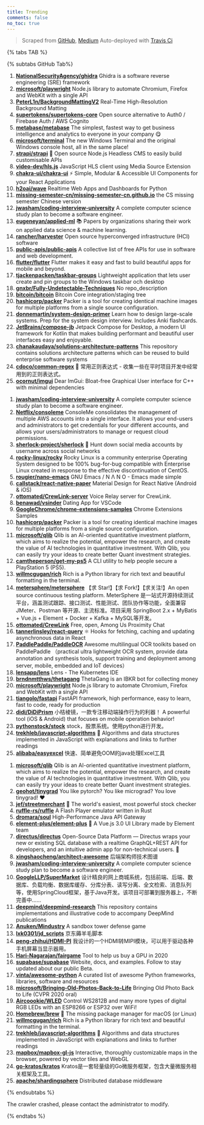 ```yaml
---
title: Trending
comments: false
no_toc: true
---
```


> Scraped from [GitHub](https://github.com/trending), [Medium](https://medium.com/topic/popular)
Auto-deployed with [Travis Ci](https://travis-ci.org/)

{% tabs TAB %}
<!-- tab GitHub -->
{% subtabs GitHub Tab%}
<!-- tab Daily -->
1. [**NationalSecurityAgency/ghidra**](https://github.com/NationalSecurityAgency/ghidra)
Ghidra is a software reverse engineering (SRE) framework
2. [**microsoft/playwright**](https://github.com/microsoft/playwright)
Node.js library to automate Chromium, Firefox and WebKit with a single API
3. [**PeterL1n/BackgroundMattingV2**](https://github.com/PeterL1n/BackgroundMattingV2)
Real-Time High-Resolution Background Matting
4. [**supertokens/supertokens-core**](https://github.com/supertokens/supertokens-core)
Open source alternative to Auth0 / Firebase Auth / AWS Cognito
5. [**metabase/metabase**](https://github.com/metabase/metabase)
The simplest, fastest way to get business intelligence and analytics to everyone in your company 😋
6. [**microsoft/terminal**](https://github.com/microsoft/terminal)
The new Windows Terminal and the original Windows console host, all in the same place!
7. [**strapi/strapi**](https://github.com/strapi/strapi)
🚀 Open source Node.js Headless CMS to easily build customisable APIs
8. [**video-dev/hls.js**](https://github.com/video-dev/hls.js)
JavaScript HLS client using Media Source Extension
9. [**chakra-ui/chakra-ui**](https://github.com/chakra-ui/chakra-ui)
⚡️ Simple, Modular & Accessible UI Components for your React Applications
10. [**h2oai/wave**](https://github.com/h2oai/wave)
Realtime Web Apps and Dashboards for Python
11. [**missing-semester-cn/missing-semester-cn.github.io**](https://github.com/missing-semester-cn/missing-semester-cn.github.io)
the CS missing semester Chinese version
12. [**jwasham/coding-interview-university**](https://github.com/jwasham/coding-interview-university)
A complete computer science study plan to become a software engineer.
13. [**eugeneyan/applied-ml**](https://github.com/eugeneyan/applied-ml)
📚 Papers by organizations sharing their work on applied data science & machine learning.
14. [**rancher/harvester**](https://github.com/rancher/harvester)
Open source hyperconverged infrastructure (HCI) software
15. [**public-apis/public-apis**](https://github.com/public-apis/public-apis)
A collective list of free APIs for use in software and web development.
16. [**flutter/flutter**](https://github.com/flutter/flutter)
Flutter makes it easy and fast to build beautiful apps for mobile and beyond.
17. [**tjackenpacken/taskbar-groups**](https://github.com/tjackenpacken/taskbar-groups)
Lightweight application that lets user create and pin groups to the Windows taskbar och desktop
18. [**gnxbr/Fully-Undetectable-Techniques**](https://github.com/gnxbr/Fully-Undetectable-Techniques)
No repo_description
19. [**bitcoin/bitcoin**](https://github.com/bitcoin/bitcoin)
Bitcoin Core integration/staging tree
20. [**hashicorp/packer**](https://github.com/hashicorp/packer)
Packer is a tool for creating identical machine images for multiple platforms from a single source configuration.
21. [**donnemartin/system-design-primer**](https://github.com/donnemartin/system-design-primer)
Learn how to design large-scale systems. Prep for the system design interview. Includes Anki flashcards.
22. [**JetBrains/compose-jb**](https://github.com/JetBrains/compose-jb)
Jetpack Compose for Desktop, a modern UI framework for Kotlin that makes building performant and beautiful user interfaces easy and enjoyable.
23. [**chanakaudaya/solutions-architecture-patterns**](https://github.com/chanakaudaya/solutions-architecture-patterns)
This repository contains solutions architecture patterns which can be reused to build enterprise software systems
24. [**cdoco/common-regex**](https://github.com/cdoco/common-regex)
🎃 常用正则表达式 - 收集一些在平时项目开发中经常用到的正则表达式。
25. [**ocornut/imgui**](https://github.com/ocornut/imgui)
Dear ImGui: Bloat-free Graphical User interface for C++ with minimal dependencies
<!-- endtab -->
<!-- tab Weekly -->
1. [**jwasham/coding-interview-university**](https://github.com/jwasham/coding-interview-university)
A complete computer science study plan to become a software engineer.
2. [**Netflix/consoleme**](https://github.com/Netflix/consoleme)
ConsoleMe consolidates the management of multiple AWS accounts into a single interface. It allows your end-users and administrators to get credentials for your different accounts, and allows your users/administrators to manage or request cloud permissions.
3. [**sherlock-project/sherlock**](https://github.com/sherlock-project/sherlock)
🔎 Hunt down social media accounts by username across social networks
4. [**rocky-linux/rocky**](https://github.com/rocky-linux/rocky)
Rocky Linux is a community enterprise Operating System designed to be 100% bug-for-bug compatible with Enterprise Linux created in response to the effective discontinuation of CentOS.
5. [**rougier/nano-emacs**](https://github.com/rougier/nano-emacs)
GNU Emacs / N Λ N O - Emacs made simple
6. [**callstack/react-native-paper**](https://github.com/callstack/react-native-paper)
Material Design for React Native (Android & iOS)
7. [**ottomated/CrewLink-server**](https://github.com/ottomated/CrewLink-server)
Voice Relay server for CrewLink.
8. [**benawad/vsinder**](https://github.com/benawad/vsinder)
Dating App for VSCode
9. [**GoogleChrome/chrome-extensions-samples**](https://github.com/GoogleChrome/chrome-extensions-samples)
Chrome Extensions Samples
10. [**hashicorp/packer**](https://github.com/hashicorp/packer)
Packer is a tool for creating identical machine images for multiple platforms from a single source configuration.
11. [**microsoft/qlib**](https://github.com/microsoft/qlib)
Qlib is an AI-oriented quantitative investment platform, which aims to realize the potential, empower the research, and create the value of AI technologies in quantitative investment. With Qlib, you can easily try your ideas to create better Quant investment strategies.
12. [**camtheperson/get-my-ps5**](https://github.com/camtheperson/get-my-ps5)
A CLI utility to help people secure a PlayStation 5 (PS5).
13. [**willmcgugan/rich**](https://github.com/willmcgugan/rich)
Rich is a Python library for rich text and beautiful formatting in the terminal.
14. [**metersphere/metersphere**](https://github.com/metersphere/metersphere)
【求 Star!】【求 Fork!】【求关注!】An open source continuous testing platform. MeterSphere 是一站式开源持续测试平台，涵盖测试跟踪、接口测试、性能测试、团队协作等功能，全面兼容 JMeter、Postman 等开源、主流标准。项目采用 SpringBoot 2.x + MyBatis + Vue.js + Element + Docker + Kafka + MySQL等开发。
15. [**ottomated/CrewLink**](https://github.com/ottomated/CrewLink)
Free, open, Among Us Proximity Chat
16. [**tannerlinsley/react-query**](https://github.com/tannerlinsley/react-query)
⚛️ Hooks for fetching, caching and updating asynchronous data in React
17. [**PaddlePaddle/PaddleOCR**](https://github.com/PaddlePaddle/PaddleOCR)
Awesome multilingual OCR toolkits based on PaddlePaddle （practical ultra lightweight OCR system, provide data annotation and synthesis tools, support training and deployment among server, mobile, embedded and IoT devices）
18. [**lensapp/lens**](https://github.com/lensapp/lens)
Lens - The Kubernetes IDE
19. [**brndnmtthws/thetagang**](https://github.com/brndnmtthws/thetagang)
ThetaGang is an IBKR bot for collecting money
20. [**microsoft/playwright**](https://github.com/microsoft/playwright)
Node.js library to automate Chromium, Firefox and WebKit with a single API
21. [**tiangolo/fastapi**](https://github.com/tiangolo/fastapi)
FastAPI framework, high performance, easy to learn, fast to code, ready for production
22. [**didi/DiDiPrism**](https://github.com/didi/DiDiPrism)
小桔棱镜，一款专注移动端操作行为的利器！ A powerful tool (iOS & Android) that focuses on mobile operation behavior!
23. [**pythonstock/stock**](https://github.com/pythonstock/stock)
stock，股票系统。使用python进行开发。
24. [**trekhleb/javascript-algorithms**](https://github.com/trekhleb/javascript-algorithms)
📝 Algorithms and data structures implemented in JavaScript with explanations and links to further readings
25. [**alibaba/easyexcel**](https://github.com/alibaba/easyexcel)
快速、简单避免OOM的java处理Excel工具
<!-- endtab -->
<!-- tab Monthly -->
1. [**microsoft/qlib**](https://github.com/microsoft/qlib)
Qlib is an AI-oriented quantitative investment platform, which aims to realize the potential, empower the research, and create the value of AI technologies in quantitative investment. With Qlib, you can easily try your ideas to create better Quant investment strategies.
2. [**geohot/tinygrad**](https://github.com/geohot/tinygrad)
You like pytorch? You like micrograd? You love tinygrad! ❤️
3. [**jef/streetmerchant**](https://github.com/jef/streetmerchant)
🤖 The world's easiest, most powerful stock checker
4. [**ruffle-rs/ruffle**](https://github.com/ruffle-rs/ruffle)
A Flash Player emulator written in Rust
5. [**dromara/soul**](https://github.com/dromara/soul)
High-Performance Java API Gateway
6. [**element-plus/element-plus**](https://github.com/element-plus/element-plus)
🎉 A Vue.js 3.0 UI Library made by Element team
7. [**directus/directus**](https://github.com/directus/directus)
Open-Source Data Platform — Directus wraps your new or existing SQL database with a realtime GraphQL+REST API for developers, and an intuitive admin app for non-technical users. 🐰
8. [**xingshaocheng/architect-awesome**](https://github.com/xingshaocheng/architect-awesome)
后端架构师技术图谱
9. [**jwasham/coding-interview-university**](https://github.com/jwasham/coding-interview-university)
A complete computer science study plan to become a software engineer.
10. [**GoogleLLP/SuperMarket**](https://github.com/GoogleLLP/SuperMarket)
设计精良的网上商城系统，包括前端、后端、数据库、负载均衡、数据库缓存、分库分表、读写分离、全文检索、消息队列等，使用SpringCloud框架，基于Java开发。该项目可部署到服务器上，不断完善中……
11. [**deepmind/deepmind-research**](https://github.com/deepmind/deepmind-research)
This repository contains implementations and illustrative code to accompany DeepMind publications
12. [**Anuken/Mindustry**](https://github.com/Anuken/Mindustry)
A sandbox tower defense game
13. [**lxk0301/jd_scripts**](https://github.com/lxk0301/jd_scripts)
京东薅羊毛脚本
14. [**peng-zhihui/HDMI-PI**](https://github.com/peng-zhihui/HDMI-PI)
我设计的一个HDMI转MIPI模块，可以用于驱动各种手机屏幕当显示器用。
15. [**Hari-Nagarajan/fairgame**](https://github.com/Hari-Nagarajan/fairgame)
Tool to help us buy a GPU in 2020
16. [**supabase/supabase**](https://github.com/supabase/supabase)
Website, docs, and examples. Follow to stay updated about our public Beta.
17. [**vinta/awesome-python**](https://github.com/vinta/awesome-python)
A curated list of awesome Python frameworks, libraries, software and resources
18. [**microsoft/Bringing-Old-Photos-Back-to-Life**](https://github.com/microsoft/Bringing-Old-Photos-Back-to-Life)
Bringing Old Photo Back to Life (CVPR 2020 oral)
19. [**Aircoookie/WLED**](https://github.com/Aircoookie/WLED)
Control WS2812B and many more types of digital RGB LEDs with an ESP8266 or ESP32 over WiFi!
20. [**Homebrew/brew**](https://github.com/Homebrew/brew)
🍺 The missing package manager for macOS (or Linux)
21. [**willmcgugan/rich**](https://github.com/willmcgugan/rich)
Rich is a Python library for rich text and beautiful formatting in the terminal.
22. [**trekhleb/javascript-algorithms**](https://github.com/trekhleb/javascript-algorithms)
📝 Algorithms and data structures implemented in JavaScript with explanations and links to further readings
23. [**mapbox/mapbox-gl-js**](https://github.com/mapbox/mapbox-gl-js)
Interactive, thoroughly customizable maps in the browser, powered by vector tiles and WebGL
24. [**go-kratos/kratos**](https://github.com/go-kratos/kratos)
Kratos是一套轻量级的Go微服务框架，包含大量微服务相关框架及工具。
25. [**apache/shardingsphere**](https://github.com/apache/shardingsphere)
Distributed database middleware
<!-- endtab -->
{% endsubtabs %}
<!-- endtab -->
<!-- tab Medium -->
The crawler crashed, please contact the administrator to modify.
<!-- endtab -->
{% endtabs %}
